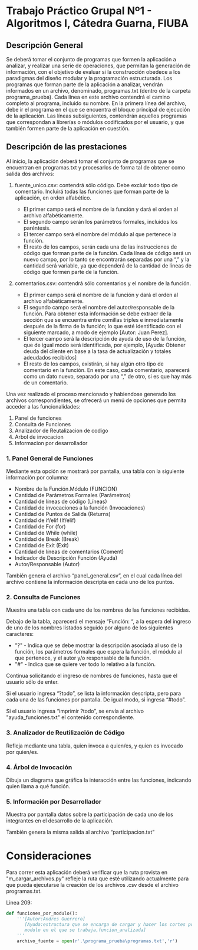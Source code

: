 # Trabajo Práctico Grupal Nº1 - Algoritmos I, Cátedra Guarna, FIUBA


## Descripción General 

Se deberá tomar el conjunto de programas que formen la aplicación a analizar, y realizar una serie de operaciones, que permitan la generación de información, con el objetivo de evaluar si la construcción obedece a los paradigmas del diseño modular y la programación estructurada. 
Los programas que forman parte de la aplicación a analizar, vendrán informados en un archivo, denominado, programas.txt (dentro de la carpeta programa_prueba). Cada línea en este archivo contendrá el camino completo al programa, incluido su nombre. En la primera línea del archivo, debe ir el programa en el que se encuentra el bloque principal de ejecución de la aplicación. Las líneas subsiguientes, contendrán aquellos programas que correspondan a librerías o módulos codificados por el usuario, y que también formen parte de la aplicación en cuestión. 

## Descripción de las prestaciones 

Al inicio, la aplicación deberá tomar el conjunto de programas que se encuentran en programas.txt y procesarlos de forma tal de obtener como salida dos archivos: 

1. fuente_unico.csv: contendrá sólo código. Debe excluir todo tipo de comentario. Incluirá todas las funciones que forman parte de la aplicación, en orden alfabético. 
   - El primer campo será el nombre de la función y dará el orden al archivo alfabéticamente. 
   - El segundo campo serán los parámetros formales, incluidos los paréntesis. 
   - El tercer campo será el nombre del módulo al que pertenece la función. 
   - El resto de los campos, serán cada una de las instrucciones de código que forman parte de la función. Cada línea de código será un nuevo campo, por lo tanto se encontrarán separadas por una “,” y la cantidad será variable, ya que dependerá de la cantidad de líneas de código que formen parte de la función.

2. comentarios.csv: contendrá sólo comentarios y el nombre de la función.
    - El primer campo será el nombre de la función y dará el orden al archivo alfabéticamente.
    - El segundo campo será el nombre del autor/responsable de la función. Para obtener esta información se debe extraer de la sección que se encuentra entre comillas triples e inmediatamente después de la firma de la función; lo que esté identificado con el siguiente marcado, a modo de ejemplo [Autor: Juan Perez].
    - El tercer campo será la descripción de ayuda de uso de la función, que de igual modo será identificada, por ejemplo, [Ayuda: Obtener deuda del cliente en base a la tasa de actualización y totales adeudados recibidos]
    - El resto de los campos, existirán, si hay algún otro tipo de comentario en la función. En este caso, cada comentario, aparecerá como un dato nuevo, separado por una “,” de otro, si es que hay más de un comentario. 
  

Una vez realizado el proceso mencionado y habiendose generado los archivos correspondientes, se ofrecerá un menú de opciones que permita acceder a las funcionalidades:

  1) Panel de funciones
  2) Consulta de Funciones
  3) Analizador de Reutalizacion de codigo
  4) Arbol de invocacion
  5) Informacion por desarrollador 

### 1. Panel General de Funciones

Mediante esta opción se mostrará por pantalla, una tabla con la siguiente información por columna:
  - Nombre de la Función.Módulo (FUNCION)
  - Cantidad de Parámetros Formales (Parámetros)
  - Cantidad de líneas de código (Líneas)
  - Cantidad de invocaciones a la función (Invocaciones)
  - Cantidad de Puntos de Salida (Returns)
  - Cantidad de if/elif (If/elif)
  - Cantidad de For (for)
  - Cantidad de While (while)
  - Cantidad de Break (Break)
  - Cantidad de Exit (Exit)
  - Cantidad de líneas de comentarios (Coment)
  - Indicador de Descripción Función (Ayuda)
  - Autor/Responsable (Autor) 
  
También genera el archivo “panel_general.csv”, en el cual cada línea del archivo contiene la información descripta en cada uno de los puntos.

### 2. Consulta de Funciones

Muestra una tabla con cada uno de los nombres de las funciones recibidas.

Debajo de la tabla, aparecerá el mensaje “Función: “, a la espera del ingreso de uno de los nombres listados seguido por alguno de los siguientes caracteres:

  - "?" - Indica que se debe mostrar la descripción asociada al uso de la función, los parámetros formales que espera la función, el módulo al que pertenece, y el autor y/o responsable de la función.
  - "#" - Indica que se quiere ver todo lo relativo a la función.

Continua solicitando el ingreso de nombres de funciones, hasta que el usuario sólo de enter.

Si el usuario ingresa “?todo”, se lista la información descripta, pero para cada una de las funciones por pantalla. De igual modo, si ingresa “#todo”.

Si el usuario ingresa “imprimir ?todo”, se envía al archivo "ayuda_funciones.txt" el contenido correspondiente.

### 3. Analizador de Reutilización de Código

Refleja mediante una tabla, quien invoca a quien/es, y quien es invocado por quien/es.

### 4. Árbol de Invocación 

Dibuja un diagrama que gráfica la interacción entre las funciones, indicando quien llama a qué función.

### 5. Información por Desarrollador 

Muestra por pantalla datos sobre la participación de cada uno de los integrantes en el desarrollo de la aplicación. 

También genera la misma salida al archivo “participacion.txt” 

# Consideraciones

Para correr esta aplicación deberá verificar que la ruta provista en "m_cargar_archivos.py" refleje la ruta que esté utilizando actualmente para que pueda ejecutarse la creación de los archivos .csv desde el archivo programas.txt.

Linea 209:
```python
def funciones_por_modulo():
    '''[Autor:Andres Guerrero]
       [Ayuda:estructura que se encarga de cargar y hacer los cortes por rutas de los modulos,
       modulo en el que se trabaja,funcion_analizada] 
    '''
    archivo_fuente = open(r'.\programa_prueba\programas.txt','r')
```



